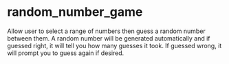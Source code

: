 # random_number_game
Allow user to select a range of numbers then guess a random number between them. A random number will be generated automatically and if guessed right, it will tell you how many guesses it took. If guessed wrong, it will prompt you to guess again if desired.
